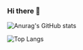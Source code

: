 ### Hi there 👋

![Anurag's GitHub stats](https://github-readme-stats.vercel.app/api?username=DebGoulart&theme=synthwave&show_icons=true)

![Top Langs](https://github-readme-stats.vercel.app/api/top-langs/?username=DebGoulart&theme=synthwave&hide_progress=true)
